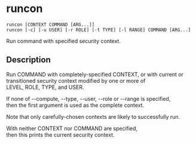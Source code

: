# runcon

```
runcon [CONTEXT COMMAND [ARG...]]
runcon [-c] [-u USER] [-r ROLE] [-t TYPE] [-l RANGE] COMMAND [ARG...]
```

Run command with specified security context.

## Description

Run COMMAND with completely-specified CONTEXT, or with current or \
transitioned security context modified by one or more of \
LEVEL, ROLE, TYPE, and USER.

If none of --compute, --type, --user, --role or --range is specified, \
then the first argument is used as the complete context.

Note that only carefully-chosen contexts are likely to successfully run.

With neither CONTEXT nor COMMAND are specified, \
then this prints the current security context.
